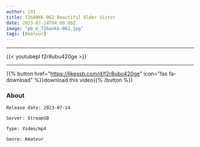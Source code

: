 ```yaml
---
author: j91
title: 726ANKK-062 Beautiful Older Sister
date: 2023-07-14T04:00:00Z
image: "pb_e_726ankk-062.jpg"
tags: [Amateur]
---
```

___

{{< youtubepl f2r8ubu420ge >}}
___

{{% button href="https://likessb.com/d/f2r8ubu420ge" icon="fas fa-download" %}}download this video{{% /button %}}
### About

`Release date: 2023-07-14`

`Server: StreamSB`

`Type: Video/mp4`

`Genre:	Amateur`